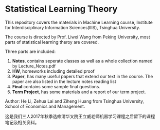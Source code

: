 # Statistical Learning Theory

This repository covers the materials in Machine Learning course, Institute for Interdisciplinary Information Sciences(IIIS), Tsinghua University. 

The course is directed by Prof. Liwei Wang from Peking University, most parts of statistical learning theroy are covered. 

Three parts are included:

1. **Notes**, contains seperate classes as well as a whole collection named by Lecture_Notes.pdf
2. **HW**, homeworks including detailed proof
3. **Paper**, has many useful papers that extend our text in the course. The paper are also listed in the lecture notes reading list
4. **Final** contains some sample final questions.
5. **Term Project**, has some materials and a report of our term project.

Author: He Li, Zehua Lai and Ziheng Huang from Tsinghua University, School of Economics and Management.

这是我们三人2017年秋季选修清华叉院王立威老师机器学习课程之后留下的课程笔记及相关资料。